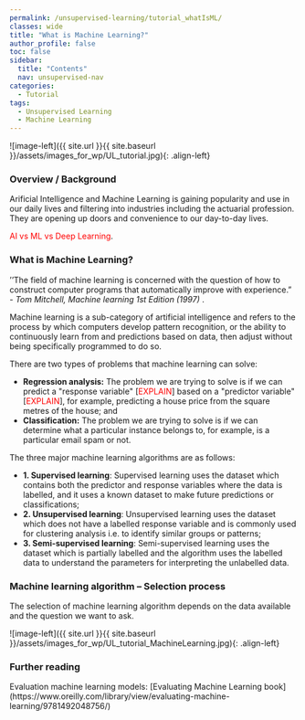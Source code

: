```yaml
---
permalink: /unsupervised-learning/tutorial_whatIsML/
classes: wide
title: "What is Machine Learning?"
author_profile: false
toc: false
sidebar:
  title: "Contents"
  nav: unsupervised-nav
categories:
  - Tutorial
tags:
  - Unsupervised Learning
  - Machine Learning
---
```



![image-left]({{ site.url }}{{ site.baseurl }}/assets/images_for_wp/UL_tutorial.jpg){: .align-left}


<h3>Overview / Background</h3>
Arificial Intelligence and Machine Learning is gaining popularity and use in our daily lives and filtering into industries including the actuarial profession.  They are opening up doors and convenience to our day-to-day lives.  

<span style="color:red">AI vs ML vs Deep Learning</span>.

<h3>What is Machine Learning?</h3>

’’The field of machine learning is concerned with the question of how to construct computer programs that automatically improve with experience.” -  <i>Tom Mitchell, Machine learning 1st Edition (1997) </i>.

Machine learning is a sub-category of artificial intelligence and refers to the process by which computers develop pattern recognition, or the ability to continuously learn from and predictions based on data, then adjust without being specifically programmed to do so. 

There are two types of problems that machine learning can solve:
*	<b>Regression analysis:</b> The problem we are trying to solve is if we can predict a "response variable" [<span style="color:red">EXPLAIN</span>] based on a "predictor variable" [<span style="color:red">EXPLAIN</span>], for example, predicting a house price from the square metres of the house; and 
*	<b>Classification:</b> The problem we are trying to solve is if we can determine what a particular instance belongs to, for example, is a particular email spam or not.

The three major machine learning algorithms are as follows:
*	<b>1. Supervised learning</b>: Supervised learning uses the dataset which contains both the predictor and response variables where the data is labelled, and it uses a known dataset to make future predictions or classifications;
*	<b>2. Unsupervised learning</b>: Unsupervised learning uses the dataset which does not have a labelled response variable and is commonly used for clustering analysis i.e. to identify similar groups or patterns;
*	<b>3. Semi-supervised learning</b>: Semi-supervised learning uses the dataset which is partially labelled and the algorithm uses the labelled data to understand the parameters for interpreting the unlabelled data.

<h3>Machine learning algorithm – Selection process</h3>
The selection of machine learning algorithm depends on the data available and the question we want to ask.

![image-left]({{ site.url }}{{ site.baseurl }}/assets/images_for_wp/UL_tutorial_MachineLearning.jpg){: .align-left}

<h3>Further reading </h3>
Evaluation machine learning models: [Evaluating Machine Learning book](https://www.oreilly.com/library/view/evaluating-machine-learning/9781492048756/)
